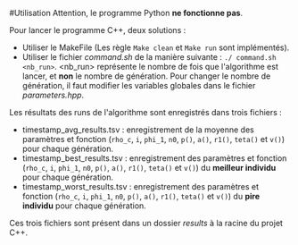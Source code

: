 #Utilisation
Attention, le programme Python **ne fonctionne pas**.

Pour lancer le programme C++, deux solutions :
* Utiliser le MakeFile (Les règle `Make clean` et `Make run` sont implémentés).
* Utiliser le fichier *command.sh* de la manière suivante : `./ command.sh <nb_run>`. \<nb_run\> représente le nombre de fois que l'algorithme est lancer, et **non** le nombre de génération. Pour changer le nombre de génération, il faut modifier les variables globales dans le fichier *parameters.hpp*.

Les résultats des runs de l'algorithme sont enregistrés dans trois fichiers :
* timestamp_avg_results.tsv : enregistrement de la moyenne des paramètres et fonction (`rho_c`, `i`, `phi_1`, `n0`, `p()`, `a()`, `r1()`, `teta()` et `v()`) pour chaque génération.
* timestamp_best_results.tsv : enregistrement des paramètres et fonction (`rho_c`, `i`, `phi_1`, `n0`, `p()`, `a()`, `r1()`, `teta()` et `v()`) du **meilleur individu** pour chaque génération.
* timestamp_worst_results.tsv : enregistrement des paramètres et fonction (`rho_c`, `i`, `phi_1`, `n0`, `p()`, `a()`, `r1()`, `teta()` et `v()`) du **pire individu** pour chaque génération.

Ces trois fichiers sont présent dans un dossier *results* à la racine du projet C++.
